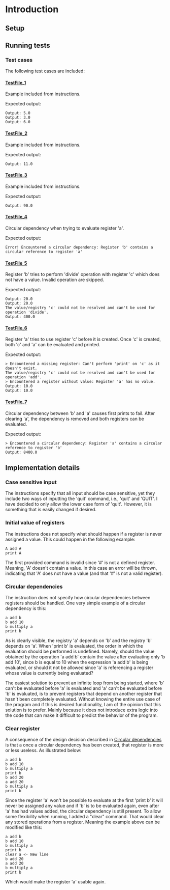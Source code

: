 # Introduction

## Setup

## Running tests

### Test cases

The following test cases are included:

#### [TestFile_1](Code/Test/TestFile_1.txt)

Example included from instructions.

Expected output:

```Shell
Output: 5.0
Output: 3.0
Output: 6.0
```

#### [TestFile_2](Code/Test/TestFile_2.txt)

Example included from instructions.

Expected output:

```Shell
Output: 11.0
```

#### [TestFile_3](Code/Test/TestFile_3.txt)

Example included from instructions.

Expected output:

```Shell
Output: 90.0
```

#### [TestFile_4](Code/Test/TestFile_4.txt)

Circular dependency when trying to evaluate register 'a'.

Expected output:

```Shell
Error! Encountered a circular dependency: Register 'b' contains a circular reference to register 'a'
```

#### [TestFile_5](Code/Test/TestFile_5.txt)

Register 'b' tries to perform 'divide' operation with register 'c' which does not have a value. Invalid operation
are skipped.

Expected output:

```Shell
Output: 20.0
Output: 20.0
The value/registry 'c' could not be resolved and can't be used for operation 'divide'.
Output: 400.0
```

#### [TestFile_6](Code/Test/TestFile_6.txt)

Register 'a' tries to use register 'c' before it is created. Once 'c' is created, both 'c' and 'a' can be
evaluated and printed.

Expected output:

```Shell
> Encountered a missing register: Can't perform 'print' on 'c' as it doesn't exist.
The value/registry 'c' could not be resolved and can't be used for operation 'add'.
> Encountered a register without value: Register 'a' has no value.
Output: 10.0
Output: 10.0
```

#### [TestFile_7](Code/Test/TestFile_7.txt)

Circular dependency between 'b' and 'a' causes first prints to fail. After clearing 'a', the dependency is removed and
both registers can be evaluated.

Expected output:

```Shell
> Encountered a circular dependency: Register 'a' contains a circular reference to register 'b'
Output: 8400.0
```

## Implementation details

### Case sensitive input

The instructions specify that all input should be case sensitive, yet they include two ways of inputting the 'quit'
command, i.e., 'quit' and 'QUIT'. I have decided to only allow the lower case form of 'quit'. However, it is something
that is easily changed if desired.

### Initial value of registers

The instructions does not specify what should happen if a register is never assigned a value. This could happen in the
following example:

```Shell
A add #
print A
```

The first provided command is invalid since '#' is not a defined register. Meaning, 'A' doesn't contain a value. In this
case an error will be thrown, indicating that 'A' does not have a value (and that '#' is not a valid register).

### Circular dependencies

The instruction does not specify how circular dependencies between registers should be handled. One very simple example
of a circular dependency is this:

```Shell
a add b
b add 10
b multiply a
print b
```

As is clearly visible, the registry 'a' depends on 'b' and the registry 'b' depends on 'a'. When 'print b' is
evaluated, the order in which the evaluation should be performed is undefined. Namely, should the value obtained by the
operation 'a add b' contain the value after evaluating only 'b add 10', since b is equal to 10 when the expression
'a add b' is being evaluated, or should it not be allowed since 'a' is referencing a register whose value is currently
being evaluated?

The easiest solution to prevent an infinite loop from being started, where 'b' can't be evaluated before 'a' is
evaluated and 'a' can't be evaluated before 'b' is evaluated, is to prevent registers that depend on another register
that hasn't been completely evaluated. Without knowing the entire use case of the program and if this is desired
functionality, I am of the opinion that this solution is to prefer. Mainly because it does not introduce extra logic
into the code that can make it difficult to predict the behavior of the program.


### Clear register

A consequence of the design decision described in [Circular dependencies](#circular-dependencies) is that a once a
circular dependency has been created, that register is more or less useless. As illustrated below:

```Shell
a add b
b add 10
b multiply a
print b
b add 20
a add 20
b multiply a
print b
```

Since the register 'a' won't be possible to evaluate at the first 'print b' it will never be assigned any value and
if 'b' is to be evaluated again, even after 'a' has had values added, the circular dependency is still present. To allow
some flexibility when running, I added a "clear" command. That would clear any stored operations from a register.
Meaning the example above can be modified like this:

```Shell
a add b
b add 10
b multiply a
print b
clear a <- New line
b add 20
a add 20
b multiply a
print b
```

Which would make the register 'a' usable again.